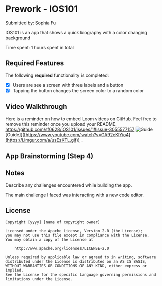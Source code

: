 # Prework - IOS101

Submitted by: Sophia Fu

IOS101 is an app that shows a quick biography with a color changing background

Time spent: 1 hours spent in total

## Required Features

The following **required** functionality is completed:

- [x] Users are see a screen with three labels and a button
- [x] Tapping the button changes the screen color to a random color
 
## Video Walkthrough

Here is a reminder on how to embed Loom videos on GitHub. Feel free to remove this reminder once you upload your README. 
https://github.com/sf0628/iOS101/issues/1#issue-3055577157
![Guide](https://github.com/sf0628/iOS101/issues/1#issue-3055577157)
[Guide]]([https://www.youtube.com/watch?v=GA92eKlYio4](https://i.imgur.com/a/usEzKTL.gif)) .

## App Brainstorming (Step 4)

## Notes

Describe any challenges encountered while building the app.

The main challenge I faced was interacting with a new code editor.
## License

    Copyright [yyyy] [name of copyright owner]

    Licensed under the Apache License, Version 2.0 (the License);
    you may not use this file except in compliance with the License.
    You may obtain a copy of the License at

        http://www.apache.org/licenses/LICENSE-2.0

    Unless required by applicable law or agreed to in writing, software
    distributed under the License is distributed on an AS IS BASIS,
    WITHOUT WARRANTIES OR CONDITIONS OF ANY KIND, either express or implied.
    See the License for the specific language governing permissions and
    limitations under the License.
